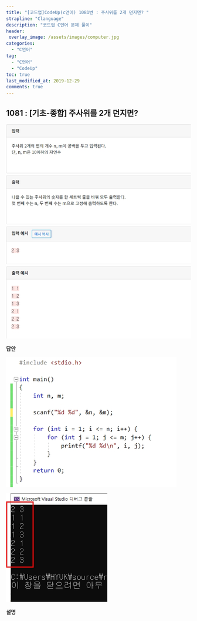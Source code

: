 ```yaml
---
title: "[코드업]CodeUp(c언어) 1081번 : 주사위를 2개 던지면? "
strapline: "Clanguage"
description: "코드업 C언어 문제 풀이"
header:
 overlay_image: /assets/images/computer.jpg
categories:
  - "C언어"
tag:
  - "C언어"
  - "CodeUp"
toc: true
last_modified_at: 2019-12-29
comments: true
---
```


## 1081 : [기초-종합] 주사위를 2개 던지면?

![c1081](/assets/images/c1081.jpg)

**답안**<br>

![c1081](/assets/images/c1081-2.jpg)

![c1081](/assets/images/c1081-1.jpg)

**설명**

